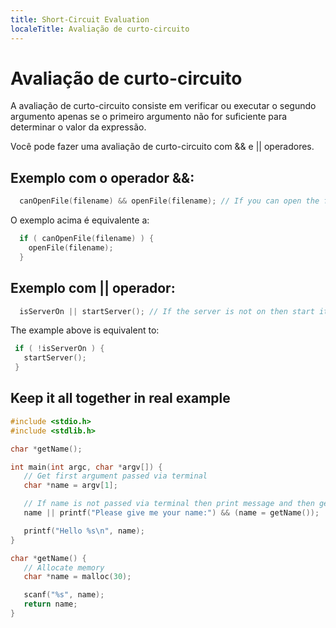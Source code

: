 ```yaml
---
title: Short-Circuit Evaluation
localeTitle: Avaliação de curto-circuito
---
```

# Avaliação de curto-circuito

A avaliação de curto-circuito consiste em verificar ou executar o segundo argumento apenas se o primeiro argumento não for suficiente para determinar o valor da expressão.

Você pode fazer uma avaliação de curto-circuito com && e || operadores.

## Exemplo com o operador &&:

```c
  canOpenFile(filename) && openFile(filename); // If you can open the file then open it. 
```

O exemplo acima é equivalente a:

```c
  if ( canOpenFile(filename) ) { 
    openFile(filename); 
  } 
```

## Exemplo com || operador:

```c
  isServerOn || startServer(); // If the server is not on then start it. 
 ``` 
 The example above is equivalent to: 
 
 ```c 
  if ( !isServerOn ) { 
    startServer(); 
  } 
 ``` 
 
 ## Keep it all together in real example 
 
 ```c 
 #include <stdio.h> 
 #include <stdlib.h> 
 
 char *getName(); 
 
 int main(int argc, char *argv[]) { 
    // Get first argument passed via terminal 
    char *name = argv[1]; 
 
    // If name is not passed via terminal then print message and then get the name 
    name || printf("Please give me your name:") && (name = getName()); 
 
    printf("Hello %s\n", name); 
 } 
 
 char *getName() { 
    // Allocate memory 
    char *name = malloc(30); 
 
    scanf("%s", name); 
    return name; 
 } 

```